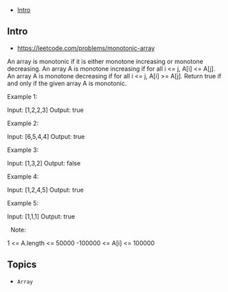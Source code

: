 - [Intro](#intro)

## Intro

- https://leetcode.com/problems/monotonic-array

An array is monotonic if it is either monotone increasing or monotone decreasing.
An array A is monotone increasing if for all i <= j, A[i] <= A[j].  An array A is monotone decreasing if for all i <= j, A[i] >= A[j].
Return true if and only if the given array A is monotonic.
 



Example 1:

Input: [1,2,2,3]
Output: true


Example 2:

Input: [6,5,4,4]
Output: true


Example 3:

Input: [1,3,2]
Output: false


Example 4:

Input: [1,2,4,5]
Output: true


Example 5:

Input: [1,1,1]
Output: true

 
Note:

1 <= A.length <= 50000
-100000 <= A[i] <= 100000








## Topics

- `Array`


